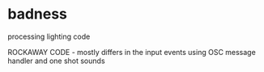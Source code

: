 # badness
processing lighting code

ROCKAWAY CODE - mostly differs in the input events using OSC message handler and one shot sounds
